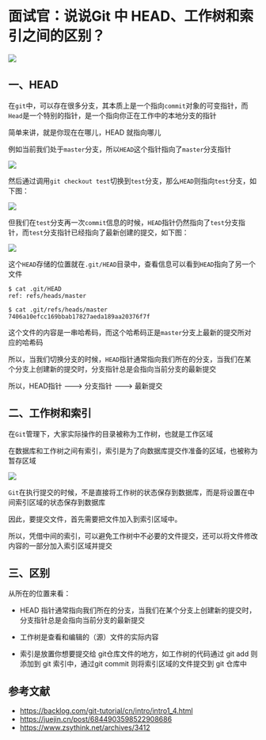 # 面试官：说说Git 中 HEAD、工作树和索引之间的区别？

 ![](https://static.vue-js.com/2de056a0-fa40-11eb-991d-334fd31f0201.png)

## 一、HEAD

在`git`中，可以存在很多分支，其本质上是一个指向`commit`对象的可变指针，而`Head`是一个特别的指针，是一个指向你正在工作中的本地分支的指针

简单来讲，就是你现在在哪儿，HEAD 就指向哪儿

例如当前我们处于`master`分支，所以`HEAD`这个指针指向了`master`分支指针

 ![](https://static.vue-js.com/36cb0da0-fa40-11eb-991d-334fd31f0201.png)

然后通过调用`git checkout test`切换到`test`分支，那么`HEAD`则指向`test`分支，如下图：

 ![](https://static.vue-js.com/3e86ba80-fa40-11eb-991d-334fd31f0201.png)

但我们在`test`分支再一次`commit`信息的时候，`HEAD`指针仍然指向了`test`分支指针，而`test`分支指针已经指向了最新创建的提交，如下图：

 ![](https://static.vue-js.com/439839b0-fa66-11eb-991d-334fd31f0201.png)

这个`HEAD`存储的位置就在`.git/HEAD`目录中，查看信息可以看到`HEAD`指向了另一个文件

```cil
$ cat .git/HEAD
ref: refs/heads/master

$ cat .git/refs/heads/master
7406a10efcc169bbab17827aeda189aa20376f7f
```

这个文件的内容是一串哈希码，而这个哈希码正是`master`分支上最新的提交所对应的哈希码

所以，当我们切换分支的时候，`HEAD`指针通常指向我们所在的分支，当我们在某个分支上创建新的提交时，分支指针总是会指向当前分支的最新提交

所以，HEAD指针 ——–> 分支指针 ——–> 最新提交



## 二、工作树和索引

在`Git`管理下，大家实际操作的目录被称为工作树，也就是工作区域

在数据库和工作树之间有索引，索引是为了向数据库提交作准备的区域，也被称为暂存区域

 ![](https://static.vue-js.com/46e5ac40-fa40-11eb-bc6f-3f06e1491664.png)

`Git`在执行提交的时候，不是直接将工作树的状态保存到数据库，而是将设置在中间索引区域的状态保存到数据库

因此，要提交文件，首先需要把文件加入到索引区域中。

所以，凭借中间的索引，可以避免工作树中不必要的文件提交，还可以将文件修改内容的一部分加入索引区域并提交



## 三、区别

从所在的位置来看：

- HEAD 指针通常指向我们所在的分支，当我们在某个分支上创建新的提交时，分支指针总是会指向当前分支的最新提交

- 工作树是查看和编辑的（源）文件的实际内容

- 索引是放置你想要提交给 git仓库文件的地方，如工作树的代码通过 git add 则添加到 git 索引中，通过git commit 则将索引区域的文件提交到 git 仓库中




## 参考文献

- https://backlog.com/git-tutorial/cn/intro/intro1_4.html
- https://juejin.cn/post/6844903598522908686
- https://www.zsythink.net/archives/3412